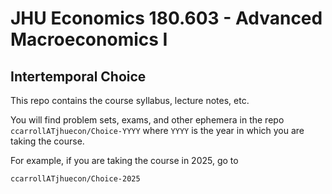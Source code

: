 # JHU Economics 180.603 - Advanced Macroeconomics I
## Intertemporal Choice

This repo contains the course syllabus, lecture notes, etc.

You will find problem sets, exams, and other ephemera in the repo `ccarrollATjhuecon/Choice-YYYY` 
where `YYYY` is the year in which you are taking the course.

For example, if you are taking the course in 2025, go to 

`ccarrollATjhuecon/Choice-2025`


